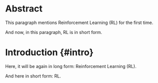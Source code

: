 # Abstract

This paragraph mentions Reinforcement Learning (RL) for the first time.

And now, in this paragraph, RL is in short form.

# Introduction {#intro}

Here, it will be again in long form: Reinforcement Learning (RL).

And here in short form: RL.
